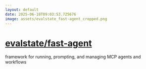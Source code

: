 ```yaml
---
layout: default
date: 2025-06-18T09:03:53.725676
image: assets/evalstate_fast-agent_cropped.png
---
```


# [evalstate/fast-agent](https://github.com/evalstate/fast-agent)

framework for running, prompting, and managing MCP agents and workflows
